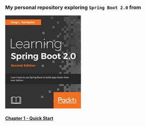 ### My personal repository exploring `Spring Boot 2.0` from
 
[![Spring Boot 2.0](./learning-spring-boot-2.jpeg)](https://www.packtpub.com/application-development/learning-spring-boot-20-second-edition)


#### [Chapter 1 - Quick Start](https://github.com/giocosmiano/exploring-spring-boot-2/tree/master/ch01-quick-start)
